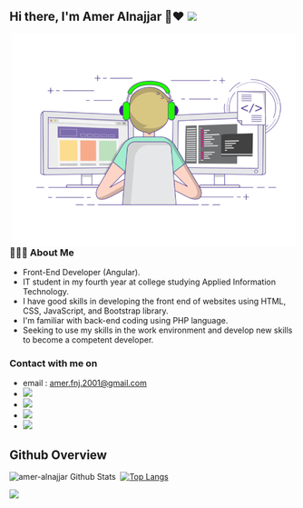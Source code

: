 <h2>Hi there, I'm Amer Alnajjar 👋❤️
<img src="https://github.com/souvikguria98/souvikguria98/blob/master/Hi.gif" width="25"></h2>
<img align="right" alt="GIF" src="https://raw.githubusercontent.com/devSouvik/devSouvik/master/gif3.gif" width="500"/> 

<h3> 👨🏻‍💻 About Me </h3>

* Front-End Developer (Angular).
* IT student in my fourth year at college studying Applied Information Technology.
* I have good skills in developing the front end of websites using HTML, CSS, JavaScript, and Bootstrap library.
* I'm familiar with back-end coding using PHP language.
* Seeking to use my skills in the work environment and develop new skills to become a competent developer.

### Contact with me on

* email : amer.fnj.2001@gmail.com
* <a href="https://twitter.com/AmerFnj" target="blank"><img src="https://img.shields.io/badge/twitter-1877F2?style=for-the-badge&logo=twitter&logoColor=white" /></a>
* <a href="https://www.instagram.com/amer__alnajjar" target="blank"> <img src="https://img.shields.io/badge/Instagram-f24b5b?style=for-the-badge&logo=Instagram&logoColor=white" /></a>
* <a href="https://wa.me/972595214393"><img src="https://img.shields.io/badge/WhatsApp-25D366?style=for-the-badge&logo=whatsapp&logoColor=white" /></a>
* <a href="https://www.facebook.com/amer.alnajjar.5220" target="blank"> <img src="https://img.shields.io/badge/Facebook-1877F2?style=for-the-badge&logo=facebook&logoColor=white" /></a>

## Github Overview
<img align="left" alt="amer-alnajjar Github Stats" src="https://github-readme-stats.vercel.app/api?username=amer-alnajjar&show_icons=true" />    &nbsp;
[![Top Langs](https://github-readme-stats.vercel.app/api/top-langs/?username=amer-alnajjar)](https://github.com/anuraghazra/github-readme-stats) 



<img src="https://imgur.com/rilHVxA.png"/>
